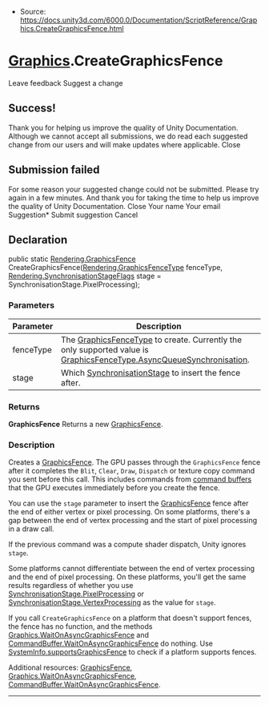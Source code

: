 * Source: https://docs.unity3d.com/6000.0/Documentation/ScriptReference/Graphics.CreateGraphicsFence.html

#  [Graphics](https://docs.unity3d.com/6000.0/Documentation/ScriptReference/Graphics.html).CreateGraphicsFence
Leave feedback
Suggest a change
## Success!
Thank you for helping us improve the quality of Unity Documentation. Although we cannot accept all submissions, we do read each suggested change from our users and will make updates where applicable.
Close
## Submission failed
For some reason your suggested change could not be submitted. Please <a>try again</a> in a few minutes. And thank you for taking the time to help us improve the quality of Unity Documentation.
Close
Your name Your email Suggestion* Submit suggestion
Cancel
## Declaration
public static [Rendering.GraphicsFence](https://docs.unity3d.com/6000.0/Documentation/ScriptReference/Rendering.GraphicsFence.html) CreateGraphicsFence([Rendering.GraphicsFenceType](https://docs.unity3d.com/6000.0/Documentation/ScriptReference/Rendering.GraphicsFenceType.html) fenceType, [Rendering.SynchronisationStageFlags](https://docs.unity3d.com/6000.0/Documentation/ScriptReference/Rendering.SynchronisationStageFlags.html) stage = SynchronisationStage.PixelProcessing); 
### Parameters
Parameter | Description  
---|---  
fenceType | The [GraphicsFenceType](https://docs.unity3d.com/6000.0/Documentation/ScriptReference/Rendering.GraphicsFenceType.html) to create. Currently the only supported value is [GraphicsFenceType.AsyncQueueSynchronisation](https://docs.unity3d.com/6000.0/Documentation/ScriptReference/Rendering.GraphicsFenceType.AsyncQueueSynchronisation.html).  
stage | Which [SynchronisationStage](https://docs.unity3d.com/6000.0/Documentation/ScriptReference/Rendering.SynchronisationStage.html) to insert the fence after.  
### Returns
**GraphicsFence** Returns a new [GraphicsFence](https://docs.unity3d.com/6000.0/Documentation/ScriptReference/Rendering.GraphicsFence.html). 
### Description
Creates a [GraphicsFence](https://docs.unity3d.com/6000.0/Documentation/ScriptReference/Rendering.GraphicsFence.html).
The GPU passes through the `GraphicsFence` fence after it completes the `Blit`, `Clear`, `Draw`, `Dispatch` or texture copy command you sent before this call. This includes commands from [command buffers](https://docs.unity3d.com/6000.0/Documentation/ScriptReference/Rendering.CommandBuffer.html) that the GPU executes immediately before you create the fence.  
  
You can use the `stage` parameter to insert the [GraphicsFence](https://docs.unity3d.com/6000.0/Documentation/ScriptReference/Rendering.GraphicsFence.html) fence after the end of either vertex or pixel processing. On some platforms, there's a gap between the end of vertex processing and the start of pixel processing in a draw call.  
  
If the previous command was a compute shader dispatch, Unity ignores `stage`.  
  
Some platforms cannot differentiate between the end of vertex processing and the end of pixel processing. On these platforms, you'll get the same results regardless of whether you use [SynchronisationStage.PixelProcessing](https://docs.unity3d.com/6000.0/Documentation/ScriptReference/Rendering.SynchronisationStage.PixelProcessing.html) or [SynchronisationStage.VertexProcessing](https://docs.unity3d.com/6000.0/Documentation/ScriptReference/Rendering.SynchronisationStage.VertexProcessing.html) as the value for `stage`.  
  
If you call `CreateGraphicsFence` on a platform that doesn't support fences, the fence has no function, and the methods [Graphics.WaitOnAsyncGraphicsFence](https://docs.unity3d.com/6000.0/Documentation/ScriptReference/Graphics.WaitOnAsyncGraphicsFence.html) and [CommandBuffer.WaitOnAsyncGraphicsFence](https://docs.unity3d.com/6000.0/Documentation/ScriptReference/Rendering.CommandBuffer.WaitOnAsyncGraphicsFence.html) do nothing. Use [SystemInfo.supportsGraphicsFence](https://docs.unity3d.com/6000.0/Documentation/ScriptReference/SystemInfo-supportsGraphicsFence.html) to check if a platform supports fences.  
  
Additional resources: [GraphicsFence](https://docs.unity3d.com/6000.0/Documentation/ScriptReference/Rendering.GraphicsFence.html), [Graphics.WaitOnAsyncGraphicsFence](https://docs.unity3d.com/6000.0/Documentation/ScriptReference/Graphics.WaitOnAsyncGraphicsFence.html), [CommandBuffer.WaitOnAsyncGraphicsFence](https://docs.unity3d.com/6000.0/Documentation/ScriptReference/Rendering.CommandBuffer.WaitOnAsyncGraphicsFence.html).
* * *
